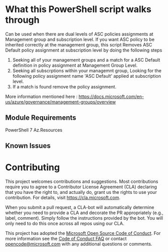 
# What this PowerShell script walks through

  Can be used when there are dual levels of ASC policies assignments at Management group and subscription level. If you want ASC policy to be inherited correctly at the management group, 
  this script Removes ASC Default policy assignment at subscription level by doing the following steps

  1. Seeking all of your management groups and a match for a ASC Default definition in policy assignment at Management Group Level.
  2. Seeking all subscrptions within your managemnt group, Looking for the following policy assignment name 'ASC Default' applied at subscription level.
  3. If a match is found remove the policy assignment.

More information mentioned here : https://docs.microsoft.com/en-us/azure/governance/management-groups/overview


## Module Requirements

  PowerShell 7
  Az.Resources


## Known Issues
    

# Contributing

This project welcomes contributions and suggestions.  Most contributions require you to agree to a
Contributor License Agreement (CLA) declaring that you have the right to, and actually do, grant us
the rights to use your contribution. For details, visit https://cla.microsoft.com.

When you submit a pull request, a CLA-bot will automatically determine whether you need to provide
a CLA and decorate the PR appropriately (e.g., label, comment). Simply follow the instructions
provided by the bot. You will only need to do this once across all repos using our CLA.

This project has adopted the [Microsoft Open Source Code of Conduct](https://opensource.microsoft.com/codeofconduct/).
For more information see the [Code of Conduct FAQ](https://opensource.microsoft.com/codeofconduct/faq/) or
contact [opencode@microsoft.com](mailto:opencode@microsoft.com) with any additional questions or comments.